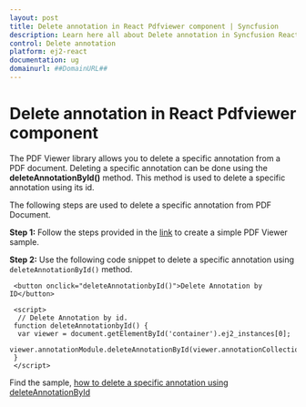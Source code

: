 ```yaml
---
layout: post
title: Delete annotation in React Pdfviewer component | Syncfusion
description: Learn here all about Delete annotation in Syncfusion React Pdfviewer component of Syncfusion Essential JS 2 and more.
control: Delete annotation 
platform: ej2-react
documentation: ug
domainurl: ##DomainURL##
---
```


# Delete annotation in React Pdfviewer component

The PDF Viewer library allows you to delete a specific annotation from a PDF document. Deleting a specific annotation can be done using the **deleteAnnotationById()** method. This method is used to delete a specific annotation using its id.

The following steps are used to delete a specific annotation from PDF Document.

**Step 1:** Follow the steps provided in the [link](https://ej2.syncfusion.com/angular/documentation/pdfviewer/getting-started/) to create a simple PDF Viewer sample.

**Step 2:** Use the following code snippet to delete a specific annotation using `deleteAnnotationById()` method.

  ```
   <button onclick="deleteAnnotationbyId()">Delete Annotation by ID</button>

   <script>
    // Delete Annotation by id.
   function deleteAnnotationbyId() {
    var viewer = document.getElementById('container').ej2_instances[0];
    viewer.annotationModule.deleteAnnotationById(viewer.annotationCollection[0].annotationId);
   }
   </script>
 ```

Find the sample, [how to delete a specific annotation using deleteAnnotationById](https://stackblitz.com/edit/react-6bwfsn-ckeqja?file=index.html)